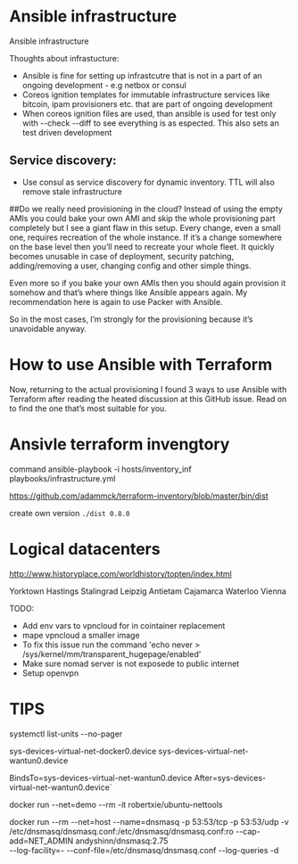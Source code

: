 # Ansible infrastructure
Ansible infrastructure

Thoughts about infrastucture:

* Ansible is fine for setting up infrastcutre that is not in a part of an ongoing development - e.g netbox or consul
* Coreos ignition templates for immutable infrastructure services like bitcoin, ipam provisioners etc. that are part of ongoing development
* When coreos ignition files are used, than ansible is used for test only with --check --diff to see everything is as espected. This also sets an test driven development

##  Service discovery:

* Use consul as service discovery for dynamic inventory. TTL will also remove stale infrastructure

##Do we really need provisioning in the cloud?
Instead of using the empty AMIs you could bake your own AMI and skip the whole provisioning part completely but I see a giant flaw in this setup. Every change, even a small one, requires recreation of the whole instance. If it’s a change somewhere on the base level then you’ll need to recreate your whole fleet. It quickly becomes unusable in case of deployment, security patching, adding/removing a user, changing config and other simple things.

Even more so if you bake your own AMIs then you should again provision it somehow and that’s where things like Ansible appears again. My recommendation here is again to use Packer with Ansible.

So in the most cases, I’m strongly for the provisioning because it’s unavoidable anyway.

# How to use Ansible with Terraform
Now, returning to the actual provisioning I found 3 ways to use Ansible with Terraform after reading the heated discussion at this GitHub issue. Read on to find the one that’s most suitable for you.

# Ansivle terraform invengtory
command ansible-playbook -i hosts/inventory_inf playbooks/infrastructure.yml

https://github.com/adammck/terraform-inventory/blob/master/bin/dist

create own version `./dist 0.8.0`

# Logical datacenters
http://www.historyplace.com/worldhistory/topten/index.html

Yorktown
Hastings
Stalingrad
Leipzig
Antietam
Cajamarca
Waterloo
Vienna

TODO:

* Add env vars to vpncloud for in cointainer replacement
* mape vpncloud a smaller image
* To fix this issue run the command 'echo never > /sys/kernel/mm/transparent_hugepage/enabled'
* Make sure nomad server is not exposede to public internet
* Setup openvpn

# TIPS
systemctl list-units --no-pager

sys-devices-virtual-net-docker0.device
sys-devices-virtual-net-wantun0.device

BindsTo=sys-devices-virtual-net-wantun0.device
After=sys-devices-virtual-net-wantun0.device`

docker run --net=demo --rm -it robertxie/ubuntu-nettools

docker run --rm --net=host --name=dnsmasq -p 53:53/tcp -p 53:53/udp -v /etc/dnsmasq/dnsmasq.conf:/etc/dnsmasq/dnsmasq.conf:ro --cap-add=NET_ADMIN andyshinn/dnsmasq:2.75 \
--log-facility=- --conf-file=/etc/dnsmasq/dnsmasq.conf --log-queries -d